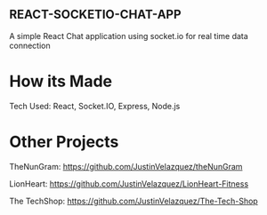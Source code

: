 ## REACT-SOCKETIO-CHAT-APP

A simple React Chat application using socket.io for real time data connection

# How its Made

Tech Used: React, Socket.IO, Express, Node.js

# Other Projects

TheNunGram: https://github.com/JustinVelazquez/theNunGram

LionHeart: https://github.com/JustinVelazquez/LionHeart-Fitness

The TechShop: https://github.com/JustinVelazquez/The-Tech-Shop

